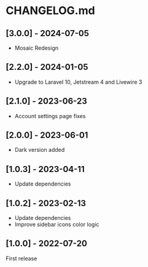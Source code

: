 # CHANGELOG.md

## [3.0.0] - 2024-07-05

- Mosaic Redesign

## [2.2.0] - 2024-01-05

- Upgrade to Laravel 10, Jetstream 4 and Livewire 3

## [2.1.0] - 2023-06-23

- Account settings page fixes

## [2.0.0] - 2023-06-01

- Dark version added

## [1.0.3] - 2023-04-11

- Update dependencies

## [1.0.2] - 2023-02-13

- Update dependencies
- Improve sidebar icons color logic

## [1.0.0] - 2022-07-20

First release